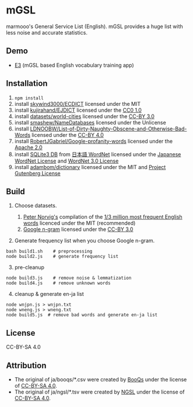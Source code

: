 # mGSL
marmooo's General Service List (English).
mGSL provides a huge list with less noise and accurate statistics.

## Demo
- [E3](https://marmooo.github.io/e3/) (mGSL based English vocabulary training app)

## Installation
1. ```npm install```
2. install [skywind3000/ECDICT](https://github.com/skywind3000/ECDICT) licensed under the MIT
3. install [kujirahand/EJDICT](https://github.com/kujirahand/EJDict) licensed under the [CC0 1.0](https://creativecommons.org/publicdomain/zero/1.0/)
4. install [datasets/world-cities](https://github.com/datasets/world-cities) licensed under the [CC-BY 3.0](http://creativecommons.org/licenses/by/3.0/)
5. install [smashew/NameDatabases](https://github.com/smashew/NameDatabases) licensed under the Unlicense
6. install [LDNOOBW/List-of-Dirty-Naughty-Obscene-and-Otherwise-Bad-Words](https://github.com/LDNOOBW/List-of-Dirty-Naughty-Obscene-and-Otherwise-Bad-Words) licensed under the [CC-BY 4.0](https://creativecommons.org/licenses/by/4.0/)
7. install [RobertJGabriel/Google-profanity-words](https://github.com/RobertJGabriel/Google-profanity-words) licensed under the [Apache 2.0](https://www.apache.org/licenses/LICENSE-2.0.txt)
8. install [SQLite3 DB](http://compling.hss.ntu.edu.sg/wnja/data/1.1/wnjpn.db.gz) from [日本語 WordNet](http://compling.hss.ntu.edu.sg/wnja/) licensed under the [Japanese WordNet License](http://compling.hss.ntu.edu.sg/wnja/license.txt) and [WordNet 3.0 License](https://wordnet.princeton.edu/license-and-commercial-use)
9. install [adambom/dictionary](https://github.com/adambom/dictionary) licensed under the MIT and  [Project Gutenberg License](http://www.gutenberg.org/policy/license.html)

## Build
1. Choose datasets.
   1. [Peter Norvig's](http://norvig.com/ngrams/) compilation of the [1/3 million most frequent English words](http://norvig.com/ngrams/count_1w.txt) licenced under the MIT (recommended)
   2. [Google n-gram](http://storage.googleapis.com/books/ngrams/books/datasetsv2.html) licensed under the [CC-BY 3.0](https://creativecommons.org/licenses/by/3.0/)

2. Generate frequency list when you choose Google n-gram.
```
bash build1.sh    # preprocessing
node build2.js    # generate frequency list
```

3. pre-cleanup
```
node build3.js    # remove noise & lemmatization
node build4.js    # remove unknown words
```

4. cleanup & generate en-ja list
```
node wnjpn.js > wnjpn.txt
node wneng.js > wneng.txt
node build5.js  # remove bad words and generate en-ja list
```

## License
CC-BY-SA 4.0

## Attribution
- The original of ja/booqs/*.csv were created by [BooQs](https://note.com/kawanjin01/n/na861d9264699) under the license of [CC-BY-SA 4.0](https://creativecommons.org/licenses/by-sa/4.0/).
- The original of ja/ngsl/*.tsv were created by [NGSL](http://www.newgeneralservicelist.org/) under the license of [CC-BY-SA 4.0](http://creativecommons.org/licenses/by-sa/4.0/).
